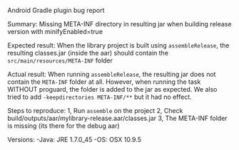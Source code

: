 Android Gradle plugin bug report

Summary: 
Missing META-INF directory in resulting jar when building release version with minifyEnabled=true

Expected result:
When the library project is built using `assembleRelease`, the resulting classes.jar (inside the aar) should contain the `src/main/resources/META-INF` folder

Actual result:
When running `assembleRelease`, the resulting jar does not contain the `META-INF` folder at all. However, when running the task WITHOUT proguard, the folder is added to the jar as expected. 
We also tried to add `-keepdirectories META-INF/**` but it had no effect.

Steps to reproduce:
1, Run `assemble` on the project
2, Check build/outputs/aar/mylibrary-release.aar/classes.jar
3, The META-INF folder is missing (its there for the debug aar)

Versions:
-Java: JRE 1.7.0_45
-OS: OSX 10.9.5



